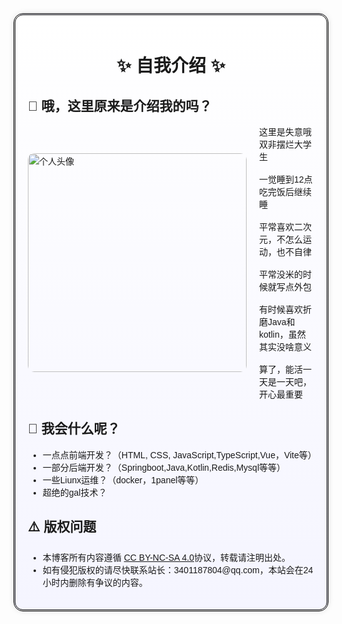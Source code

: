 <link href="https://fonts.googleapis.com/css2?family=Mochiy+Pop+One&display=swap" rel="stylesheet">

<style>
    body, h1, h2, p, ul, li {
        font-family: 'Mochiy Pop One', sans-serif;
    }
</style>


<div style="border: 3px double #000; background: linear-gradient(to bottom, #fff, #f5f5ff); box-shadow: 0 0 10px rgba(0,0,0,0.1); border-radius: 15px; padding: 20px; max-width: 800px; margin: auto;">
    <h1 style="text-align: center;">✨ 自我介绍 ✨</h1>
    <section>
        <h2>🌸 哦，这里原来是介绍我的吗？</h2>
        <div style="display: flex; align-items: center; gap: 20px;">
            <img src="/shiyiimg.jpg" alt="个人头像" style="width: 350px; height: auto; border-radius: 10px;">
            <div style="display: flex; flex-direction: column; justify-content: center; width: 300px;">
                <span>这里是失意哦 双非摆烂大学生</span>
                <br>
                <span>一觉睡到12点 吃完饭后继续睡</span>
                <br>
                <span>平常喜欢二次元，不怎么运动，也不自律</span>
                <br>
                <span>平常没米的时候就写点外包</span>
                <br>
                <span>有时候喜欢折磨Java和kotlin，虽然其实没啥意义</span>
                <br>
                <span>算了，能活一天是一天吧，开心最重要</span>
            </div>
        </div>
    </section>
    <section>
        <h2>🔧 我会什么呢？</h2>
        <ul>
            <li>一点点前端开发？（HTML, CSS, JavaScript,TypeScript,Vue，Vite等）</li>
            <li>一部分后端开发？（Springboot,Java,Kotlin,Redis,Mysql等等）</li>
            <li>一些Liunx运维？（docker，1panel等等）</li>
            <li>超绝的gal技术？</li>
        </ul>
    </section>
    <section>
        <h2>⚠️ 版权问题</h2>
        <p>
        <ul>
        <li>本博客所有内容遵循 <a href="https://creativecommons.org/licenses/by-nc-sa/4.0/deed.zh" target="_blank">CC BY-NC-SA 4.0</a>协议，转载请注明出处。</li>
        <li>如有侵犯版权的请尽快联系站长：3401187804@qq.com，本站会在24小时内删除有争议的内容。</li>
        </ul>
        </p>
    </section>
</div>

